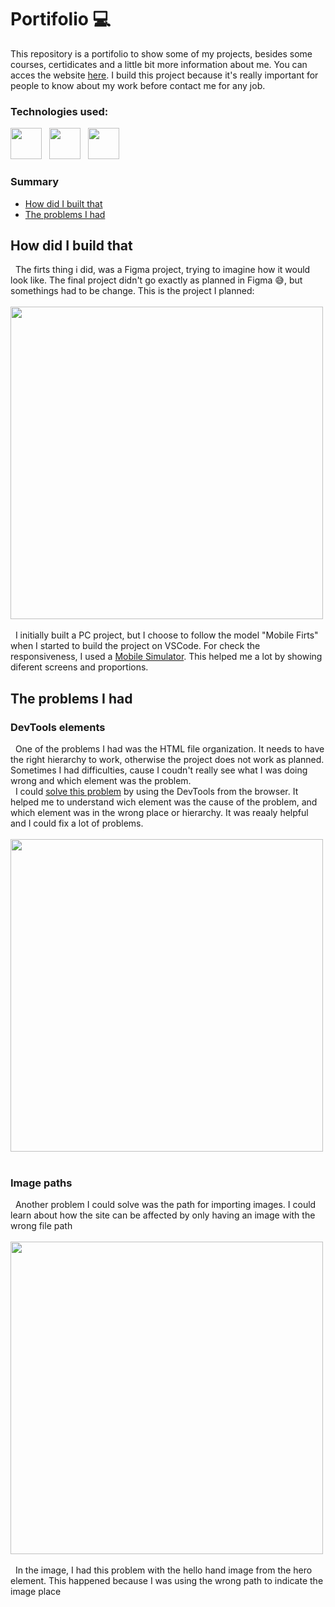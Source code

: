 # Portifolio 💻
This repository is a portifolio to show some of my projects, besides some courses, certidicates and a little bit more information about me. You can acces the website <a href="https://grazisouza1.github.io/portifolio/" target="_blank">here</a>. I build this project because it's really important for people to know about my work before contact me for any job. 

<h3 width="100%">Technologies used: </h3>
<div display='flex'>
  <img src="https://cdn.jsdelivr.net/gh/devicons/devicon@latest/icons/html5/html5-original.svg" width='50px'/> &nbsp;
  <img src="https://cdn.jsdelivr.net/gh/devicons/devicon@latest/icons/css3/css3-original.svg" width='50px' /> &nbsp;
  <img src="https://cdn.jsdelivr.net/gh/devicons/devicon@latest/icons/javascript/javascript-original.svg" width='50px' /> &nbsp;
</div>

<h3>Summary</h3>
  
  - [How did I built that](#how-did-i-build-that)
  - [The problems I had](#the-problems-i-had)

  ## How did I build that
  &nbsp; The firts thing i did, was a Figma project, trying to imagine how it would look like. The final project didn't go exactly as planned in Figma 😅, but somethings had to be change. This is the project I planned: <br> 
  <br>
  <img src='https://github.com/user-attachments/assets/d6c6ef08-20ca-4171-ad5f-1706911fb768' width='500px'> <br>
  <br>
  &nbsp; I initially built a PC project, but I choose to follow the model "Mobile Firts" when I started to build the project on VSCode. For check the responsiveness, I used a [Mobile Simulator](https://chromewebstore.google.com/detail/mobile-simulator-responsi/ckejmhbmlajgoklhgbapkiccekfoccmk?hl=pt-BR). This helped me a lot by showing diferent screens and proportions. 

  ## The problems I had
  ### DevTools elements
  &nbsp; One of the problems I had was the HTML file organization. It needs to have the right hierarchy to work, otherwise the project does not work as planned. Sometimes I had difficulties, cause I coudn't really see what I was doing wrong and which element was the problem. <br>
  &nbsp; I could <ins>solve this problem</ins> by using the DevTools from the browser. It helped me to understand wich element was the cause of the problem, and which element was in the wrong place or hierarchy. It was reaaly helpful and I could fix a lot of problems. <br>
<br>
<img src='https://github.com/user-attachments/assets/0831ad2b-df62-41ac-a8d9-d3c572da99a2' width='500px'> <br>
<br>

  ### Image paths
&nbsp; Another problem I could solve was the path for importing images. I could learn about how the site can be affected by only having an image with the wrong file path <br>
<br>
<img src='https://github.com/user-attachments/assets/0bb331b5-e3b0-4a73-ad20-a89af0331d0f' width='500px'> <br>
<br>
&nbsp; In the image, I had this problem with the hello hand image from the hero element. This happened because I was using the wrong path to indicate the image place
